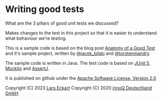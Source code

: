 # Writing good tests

What are the 3 pillars of good unit tests we discussed?


Makes changes to the test in this project so that it is easier to understand what behaviour we're testing.


This is a sample code is based on the blog post [Anatomy of a Good Test](https://www.innoq.com/en/blog/anatomy-of-a-good-test/) and it's sample project, written by [@jacek_bilski](https://twitter.com/jacek_bilski) and [@torstenmandry](https://twitter.com/torstenmandry). 

The sample code is written in Java. The test code is based on [JUnit 5](https://junit.org/junit5/), 
[Mockito](https://site.mockito.org/) and [AssertJ](https://assertj.github.io/doc/).

It is published on github under the [Apache Software License, Version 2.0](http://www.apache.org/licenses/LICENSE-2.0.txt)

Copyright (C) 2023 [Lars Eckart](https://larseckart.com/)
Copyright (C) 2020 [innoQ Deutschland GmbH](https://www.innoq.com/en/)
